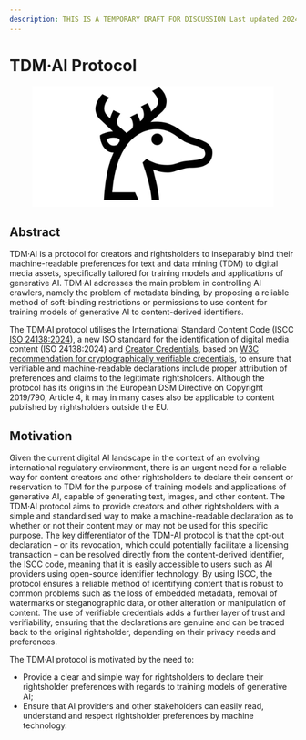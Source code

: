 ```yaml
---
description: THIS IS A TEMPORARY DRAFT FOR DISCUSSION Last updated 2024-06-17
---
```


# TDM·AI Protocol

<figure><img src=".gitbook/assets/TDM-AI-LINEAR_B_IDEOGRAM_B104_DEER-1280-640.png" alt=""><figcaption></figcaption></figure>

## Abstract&#x20;

TDM·AI is a protocol for creators and rightsholders to inseparably bind their machine-readable preferences for text and data mining (TDM) to digital media assets, specifically tailored for training models and applications of generative AI. TDM·AI addresses the main problem in controlling AI crawlers, namely the problem of metadata binding, by proposing a reliable method of soft-binding restrictions or permissions to use content for training models of generative AI to content-derived identifiers.&#x20;

The TDM·AI protocol utilises the International Standard Content Code (ISCC [ISO 24138:2024](https://www.iso.org/standard/77899.html)), a new ISO standard for the identification of digital media content (ISO 24138:2024) and [Creator Credentials](https://docs.creatorcredentials.com/), based on [W3C recommendation for cryptographically verifiable credentials](https://www.w3.org/TR/vc-data-model-2.0/), to ensure that verifiable and machine-readable declarations include proper attribution of preferences and claims to the legitimate rightsholders. Although the protocol has its origins in the European DSM Directive on Copyright 2019/790, Article 4, it may in many cases also be applicable to content published by rightsholders outside the EU.

## Motivation

Given the current digital AI landscape in the context of an evolving international regulatory environment, there is an urgent need for a reliable way for content creators and other rightsholders to declare their consent or reservation to TDM for the purpose of training models and applications of generative AI, capable of generating text, images, and other content. The TDM·AI protocol aims to provide creators and other rightsholders with a simple and standardised way to make a machine-readable declaration as to whether or not their content may or may not be used for this specific purpose. The key differentiator of the TDM-AI protocol is that the opt-out declaration – or its revocation, which could potentially facilitate a licensing transaction – can be resolved directly from the content-derived identifier, the ISCC code, meaning that it is easily accessible to users such as AI providers using open-source identifier technology. By using ISCC, the protocol ensures a reliable method of identifying content that is robust to common problems such as the loss of embedded metadata, removal of watermarks or steganographic data, or other alteration or manipulation of content. The use of verifiable credentials adds a further layer of trust and verifiability, ensuring that the declarations are genuine and can be traced back to the original rightsholder, depending on their privacy needs and preferences.

The TDM·AI protocol is motivated by the need to:

* Provide a clear and simple way for rightsholders to declare their rightsholder preferences with regards to training models of generative AI;
* Ensure that AI providers and other stakeholders can easily read, understand and respect rightsholder preferences by machine technology.
